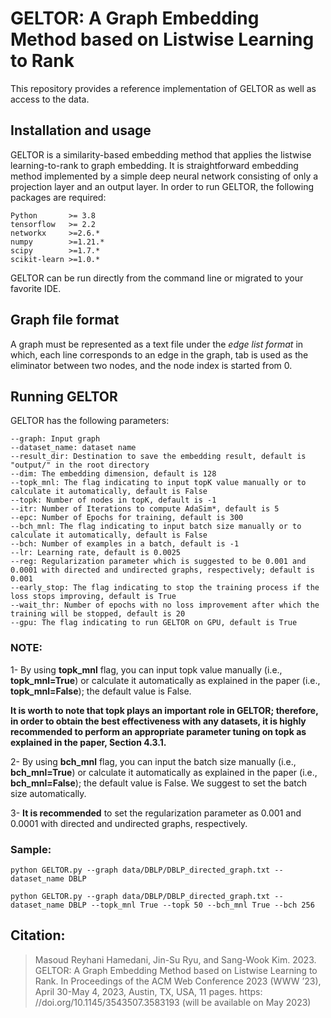# GELTOR: A Graph Embedding Method based on Listwise Learning to Rank

This repository provides a reference implementation of GELTOR as well as access to the data.

## Installation and usage
GELTOR is a similarity-based embedding method that applies the listwise learning-to-rank to graph embedding. It is straightforward embedding method implemented by a simple deep neural network consisting of only a projection layer and an output layer.
In order to run GELTOR, the following packages are required:
```
Python       >= 3.8
tensorflow   >= 2.2
networkx     >=2.6.*
numpy        >=1.21.*
scipy        >=1.7.*
scikit-learn >=1.0.*
```

GELTOR can be run directly from the command line or migrated to your favorite IDE.
## Graph file format
A graph must be represented as a text file under the *edge list format* in which, each line corresponds to an edge in the graph, tab is used as the eliminator between two nodes, and the node index is started from 0. 

## Running GELTOR

GELTOR has the following parameters: 
```
--graph: Input graph 
--dataset_name: dataset name 
--result_dir: Destination to save the embedding result, default is "output/" in the root directory 
--dim: The embedding dimension, default is 128 
--topk_mnl: The flag indicating to input topK value manually or to calculate it automatically, default is False 
--topk: Number of nodes in topK, default is -1 
--itr: Number of Iterations to compute AdaSim*, default is 5 
--epc: Number of Epochs for training, default is 300 
--bch_mnl: The flag indicating to input batch size manually or to calculate it automatically, default is False 
--bch: Number of examples in a batch, default is -1 
--lr: Learning rate, default is 0.0025 
--reg: Regularization parameter which is suggested to be 0.001 and 0.0001 with directed and undirected graphs, respectively; default is 0.001 
--early_stop: The flag indicating to stop the training process if the loss stops improving, default is True 
--wait_thr: Number of epochs with no loss improvement after which the training will be stopped, default is 20 
--gpu: The flag indicating to run GELTOR on GPU, default is True
```
### NOTE:
1- By using **topk_mnl** flag, you can input topk value manually (i.e., **topk_mnl=True**) or calculate it automatically as explained in the paper (i.e., **topk_mnl=False**); the default value is False. 

**It is worth to note that topk plays an important role in GELTOR; therefore, in order to obtain the best effectiveness with any datasets, it is highly recommended to perform an appropriate parameter tuning on topk as explained in the paper, Section 4.3.1.**

2- By using **bch_mnl** flag, you can input the batch size manually (i.e., **bch_mnl=True**) or calculate it automatically as explained in the paper (i.e., **bch_mnl=False**); the default value is False. We suggest to set the batch size automatically.

3- **It is recommended** to set the regularization parameter as 0.001 and 0.0001 with directed and undirected graphs, respectively.

### Sample:
```
python GELTOR.py --graph data/DBLP/DBLP_directed_graph.txt --dataset_name DBLP
```
```
python GELTOR.py --graph data/DBLP/DBLP_directed_graph.txt --dataset_name DBLP --topk_mnl True --topk 50 --bch_mnl True --bch 256
```
## Citation:
> Masoud Reyhani Hamedani, Jin-Su Ryu, and Sang-Wook Kim. 2023. GELTOR: A Graph Embedding Method based on Listwise Learning to Rank. In Proceedings of the ACM Web Conference 2023 (WWW ’23), April 30-May 4, 2023, Austin, TX, USA, 11 pages. https: //doi.org/10.1145/3543507.3583193 (will be available on May 2023)

